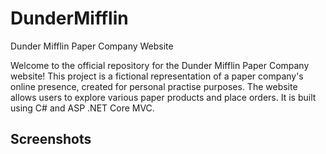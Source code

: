 # DunderMifflin
Dunder Mifflin Paper Company Website

Welcome to the official repository for the Dunder Mifflin Paper Company website! This project is a fictional representation of a paper company's online presence, created for personal practise purposes. The website allows users to explore various paper products and place orders. It is built using C# and ASP .NET Core MVC.

## Screenshots
